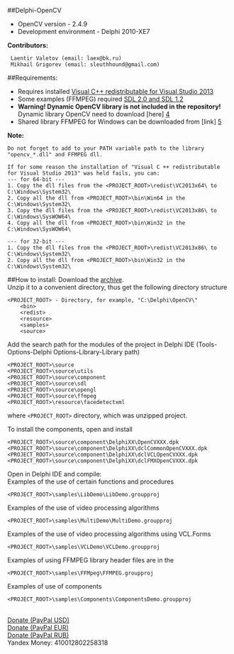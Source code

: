 ##Delphi-OpenCV
* OpenCV version - 2.4.9<br>
* Development environment - Delphi 2010-XE7<br>

<b>Contributors:</b>
```
 Laentir Valetov (email: laex@bk.ru)
 Mikhail Grigorev (email: sleuthhound@gmail.com)
```
##Requirements:
* Requires installed [Visual C++ redistributable for Visual Studio 2013][2]<br>
* Some examples (FFMPEG) required [SDL 2.0 and SDL 1.2][3]<br>
* <b>Warning! Dynamic OpenCV library is not included in the repository!</b><br>
Dynamic library OpenCV need to download [here] [4]
* Shared library FFMPEG for Windows can be downloaded from [link] [5]

<b>Note:</b>
```
Do not forget to add to your PATH variable path to the library "opencv_*.dll" and FFMPEG dll.

If for some reason the installation of "Visual C ++ redistributable for Visual Studio 2013" was held fails, you can:
--- for 64-bit ---
1. Copy the dll files from the <PROJECT_ROOT>\redist\VC2013x64\ to C:\Windows\System32\
2. Copy all the dll from <PROJECT_ROOT>\bin\Win64 in the C:\Windows\System32\
3. Copy the dll files from the <PROJECT_ROOT>\redist\VC2013x86\ to C:\Windows\SysWOW64\
4. Copy all the dll from <PROJECT_ROOT>\bin\Win32 in the C:\Windows\SysWOW64\

--- for 32-bit ---
1. Copy the dll files from the <PROJECT_ROOT>\redist\VC2013x86\ to C:\Windows\System32\
2. Copy all the dll from <PROJECT_ROOT>\bin\Win32 in the C:\Windows\System32\
```

##How to install:
Download the [archive][1].<br>
Unzip it to a convenient directory, thus get the following directory structure<br>
```
<PROJECT_ROOT> - Directory, for example, "C:\Delphi\OpenCV\"
	<bin>
	<redist>
	<resource>
	<samples>
	<source>
```
Add the search path for the modules of the project in Delphi IDE (Tools-Options-Delphi Options-Library-Library path)
```
<PROJECT_ROOT>\source
<PROJECT_ROOT>\source\utils
<PROJECT_ROOT>\source\component
<PROJECT_ROOT>\source\sdl
<PROJECT_ROOT>\source\opengl
<PROJECT_ROOT>\source\ffmpeg
<PROJECT_ROOT>\resource\facedetectxml
```
where ```<PROJECT_ROOT>``` directory, which was unzipped project.<br>

To install the components, open and install
```
<PROJECT_ROOT>\source\component\DelphiXX\OpenCVXXX.dpk
<PROJECT_ROOT>\source\component\DelphiXX\dclCommonOpenCVXXX.dpk
<PROJECT_ROOT>\source\component\DelphiXX\dclVCLOpenCVXXX.dpk
<PROJECT_ROOT>\source\component\DelphiXX\dclFMXOpenCVXXX.dpk
```
Open in Delphi IDE and compile:<br>
Examples of the use of certain functions and procedures 
```
<PROJECT_ROOT>\samples\LibDemo\LibDemo.groupproj
```
Examples of the use of video processing algorithms
```
<PROJECT_ROOT>\samples\MultiDemo\MultiDemo.groupproj
```
Examples of the use of video processing algorithms using VCL.Forms
```
<PROJECT_ROOT>\samples\VCLDemo\VCLDemo.groupproj
```
Examples of using FFMPEG library header files are in the
```
<PROJECT_ROOT>\samples\FFMpeg\FFMPEG.groupproj
```
Examples of use of components
```
<PROJECT_ROOT>\samples\Components\ComponentsDemo.groupproj
```
<br><a href="https://www.paypal.com/cgi-bin/webscr?cmd=_s-xclick&hosted_button_id=5Z5JQ7C9JCJQN">Donate (PayPal USD)</a>
<br><a href="https://www.paypal.com/cgi-bin/webscr?cmd=_s-xclick&hosted_button_id=WQYST8J8PR4K2">Donate (PayPal EUR)</a>
<br><a href="https://www.paypal.com/cgi-bin/webscr?cmd=_s-xclick&hosted_button_id=XN8D6TJMSXPFL">Donate (PayPal RUB)</a>
<br>Yandex Money: 410012802258318

[1]: https://github.com/Laex/Delphi-OpenCV/archive/master.zip
[2]: http://www.microsoft.com/ru-ru/download/details.aspx?id=40784
[3]: https://www.libsdl.org/index.php
[4]: http://opencv.org/downloads.html
[5]: http://ffmpeg.zeranoe.com/builds/
